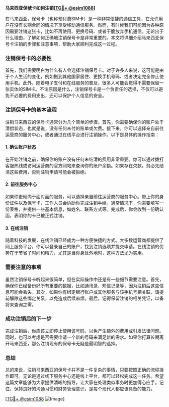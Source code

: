 **马来西亚保號卡如何注销[[TG💪+ @esim1088](https://t.me/s/esim1088)]**

在马来西亚，保号卡（也称预付费SIM卡）是一种非常便捷的通信工具，它允许用户在没有长期合同的情况下享受移动通信服务。然而，有时候我们可能因为各种原因需要注销这张卡，比如不再使用、更换号码、或者干脆放弃手机通信。无论出于什么理由，了解如何正确地注销保号卡是非常重要的。本文将详细介绍马来西亚保号卡注销的步骤和注意事项，帮助大家顺利完成这一过程。

### 注销保号卡的必要性

首先，我们需要明白为什么有人会选择注销保号卡。对于许多人来说，这可能是由于个人生活的变化，例如搬到其他国家居住、更换手机号码、或者决定完全停止使用手机。此外，随着电子支付和在线服务的普及，很多人可能会觉得不需要保留一张实体的SIM卡。不论原因是什么，注销保号卡是一个负责任的选择，不仅可以避免不必要的费用支出，还可以保护个人信息的安全。

### 注销保号卡的基本流程

注销马来西亚的保号卡通常分为几个简单的步骤。首先，你需要确保你的账户处于清偿状态，也就是说，没有任何未付的账单或欠费。接下来，你可以选择亲自前往运营商的服务中心，或者通过在线平台进行注销操作。以下是具体的操作指南：

#### 1. 确认账户状态

在开始注销之前，确保你的账户没有任何未结清的费用非常重要。你可以通过拨打客服热线或访问运营商的官方网站来查询你的账户余额。如果存在欠款，务必先结清这些费用，否则注销申请可能会被拒绝。

#### 2. 前往服务中心

如果你更倾向于面对面的服务，可以选择亲自前往运营商的服务中心。带上你的身份证件以及保号卡，工作人员会协助你完成注销手续。通常情况下，你需要填写一份表格，并提供一些基本信息，如姓名、联系方式等。完成后，你会收到一份确认函，表明你的卡已被正式注销。

#### 3. 在线注销

随着科技的发展，在线注销已经成为一种方便快捷的方式。大多数运营商都提供了网上服务平台，你可以登录自己的账户，找到注销选项并提交申请。在线注销的优势在于节省了时间和精力，尤其是当你身处外地时，这种方法尤为实用。

### 需要注意的事项

虽然注销保号卡听起来很简单，但在实际操作中还是有一些细节需要注意。首先，确保你已经备份好所有重要的数据，比如通讯录、短信记录等，因为注销后这些信息可能会丢失。其次，如果你有绑定银行账户或其他服务与该手机号相关联，请提前解除这些绑定关系，以免造成后续麻烦。最后，记得保留注销的相关凭证，以备将来查询之需。

### 成功注销后的下一步

完成注销后，你应该立即停止使用该号码，以免产生额外的费用或引发法律问题。同时，也可以考虑是否需要申请一个新的号码来满足新的需求。如果你打算长期离开马来西亚，那么注销现有的保号卡无疑是最明智的选择。

### 总结

总的来说，注销马来西亚的保号卡并不是一件复杂的事情，只要按照正确的流程操作即可。无论是通过线下服务中心还是线上平台，都可以轻松完成这一任务。希望这篇文章能够为大家提供清晰的指导，让大家在处理类似事务时更加得心应手。记住，保持良好的沟通习惯和财务管理意识，是每个现代人都应该具备的能力。

[[TG💪+ @esim1088](https://t.me/s/esim1088) ![Image](https://i.postimg.cc/4NQfJmqS/Snipaste-2025-05-13-00-14-12.png)]